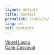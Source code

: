 ```yaml
---
layout: default
title: Contact
permalink: /contact/
lang: en
ref: contacts
---
```


<a href="mailto:violascu@spelemat.ro">Viorel Lascu</a>
<br/>
<a href="mailto:calin@cascaval.us">Calin Cascaval</a>
